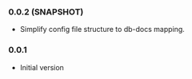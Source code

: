 ### 0.0.2 (SNAPSHOT)
* Simplify config file structure to db-docs mapping.

### 0.0.1
* Initial version
